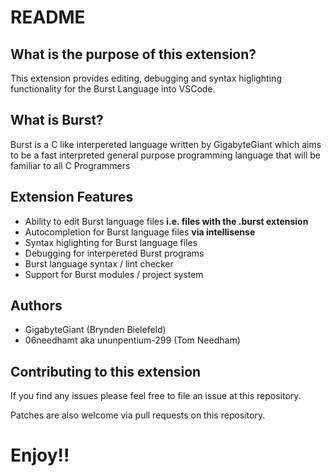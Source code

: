 # README

## What is the purpose of this extension?
This extension provides editing, debugging and syntax higlighting functionality for the Burst Language into VSCode.

## What is Burst?

Burst is a C like interpereted language written by GigabyteGiant 
which aims to be a fast interpreted general purpose programming language that will be familiar 
to all C Programmers

## Extension Features

* Ability to edit Burst language files **i.e. files with the .burst extension**
* Autocompletion for Burst language files **via intellisense**
* Syntax higlighting for Burst language files
* Debugging for interpereted Burst programs
* Burst language syntax / lint checker
* Support for Burst modules / project system

## Authors

* GigabyteGiant (Brynden Bielefeld)
* 06needhamt aka ununpentium-299 (Tom Needham)

## Contributing to this extension

If you find any issues please feel free to file an issue at this repository.

Patches are also welcome via pull requests on this repository.

# Enjoy!!